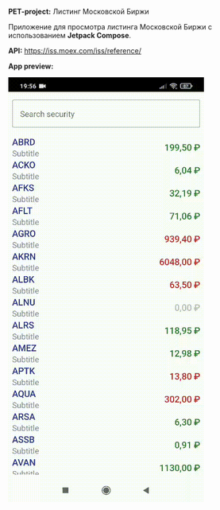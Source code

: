 **PET-project:** Листинг Московской Биржи

Приложение для просмотра листинга Московской Биржи с использованием **Jetpack Compose**.

**API:** https://iss.moex.com/iss/reference/

**App preview:**

![App preview](preview.gif)
